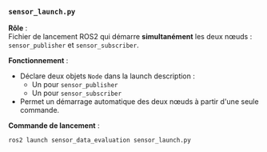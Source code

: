 ### `sensor_launch.py`

**Rôle** :  
Fichier de lancement ROS2 qui démarre **simultanément** les deux nœuds : `sensor_publisher` et `sensor_subscriber`.

**Fonctionnement** :
- Déclare deux objets `Node` dans la launch description :
  - Un pour `sensor_publisher`
  - Un pour `sensor_subscriber`
- Permet un démarrage automatique des deux nœuds à partir d'une seule commande.

**Commande de lancement** :
```bash
ros2 launch sensor_data_evaluation sensor_launch.py

